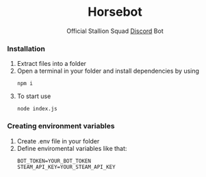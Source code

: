 <h1 align="center">
    <b>Horsebot</b>
</h1>
<p align="center">
  Official Stallion Squad <a href="https://discord.gg/JYmVCVmSR7">Discord</a> Bot
  
### Installation
<ol>
  <li>Extract files into a folder</li>
  <li>Open a terminal in your folder and install dependencies by using</li>
  
  `npm i`
  <li>To start use</li>
  
  `node index.js`
</ol>

### Creating environment variables
<ol>
  <li>Create .env file in your folder</li>
  <li>Define enviromental variables like that:</li>

```
BOT_TOKEN=YOUR_BOT_TOKEN
STEAM_API_KEY=YOUR_STEAM_API_KEY
```
  
   </ol>
